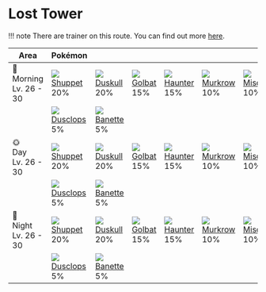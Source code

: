# Lost Tower

!!! note
    There are trainer on this route. You can find out more [here](../../trainer_changes/lost_tower/).


Area                        | Pokémon                      | &nbsp;                       | &nbsp;                      | &nbsp;                       | &nbsp;                       | &nbsp;
---                         | ---                          | ---                          | ---                         | ---                          | ---                          | ---
🌅<br>Morning<br>Lv. 26 - 30 | ![][353]<br>[Shuppet]<br>20% | ![][355]<br>[Duskull]<br>20% | ![][042]<br>[Golbat]<br>15% | ![][093]<br>[Haunter]<br>15% | ![][198]<br>[Murkrow]<br>10% | ![][200]<br>[Misdreavus]<br>10%
&nbsp;                      | ![][356]<br>[Dusclops]<br>5% | ![][354]<br>[Banette]<br>5%  | &nbsp;                      | &nbsp;                       | &nbsp;                       | &nbsp;
🌞<br>Day<br>Lv. 26 - 30     | ![][353]<br>[Shuppet]<br>20% | ![][355]<br>[Duskull]<br>20% | ![][042]<br>[Golbat]<br>15% | ![][093]<br>[Haunter]<br>15% | ![][198]<br>[Murkrow]<br>10% | ![][200]<br>[Misdreavus]<br>10%
&nbsp;                      | ![][356]<br>[Dusclops]<br>5% | ![][354]<br>[Banette]<br>5%  | &nbsp;                      | &nbsp;                       | &nbsp;                       | &nbsp;
🌙<br>Night<br>Lv. 26 - 30   | ![][353]<br>[Shuppet]<br>20% | ![][355]<br>[Duskull]<br>20% | ![][042]<br>[Golbat]<br>15% | ![][093]<br>[Haunter]<br>15% | ![][198]<br>[Murkrow]<br>10% | ![][200]<br>[Misdreavus]<br>10%
&nbsp;                      | ![][356]<br>[Dusclops]<br>5% | ![][354]<br>[Banette]<br>5%  | &nbsp;                      | &nbsp;                       | &nbsp;                       | &nbsp;

[Golbat]: ../../pokemon_changes/042/
[Haunter]: ../../pokemon_changes/093/
[Murkrow]: ../../pokemon_changes/198/
[Misdreavus]: ../../pokemon_changes/200/
[Shuppet]: ../../pokemon_changes/353/
[Banette]: ../../pokemon_changes/354/
[Duskull]: ../../pokemon_changes/355/
[Dusclops]: ../../pokemon_changes/356/
[042]: ../img/pokemon/042.png
[093]: ../img/pokemon/093.png
[198]: ../img/pokemon/198.png
[200]: ../img/pokemon/200.png
[353]: ../img/pokemon/353.png
[354]: ../img/pokemon/354.png
[355]: ../img/pokemon/355.png
[356]: ../img/pokemon/356.png
